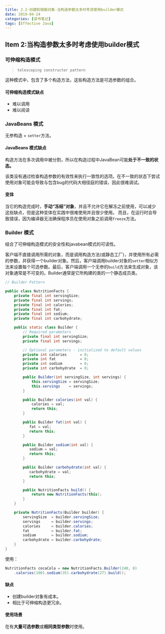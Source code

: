 ```yaml
---
title: 2.2-创建和销毁对象-当构造参数太多时考虑使用builder模式
date: 2019-04-24
categories: [读书笔记]
tags: [Effective Java]
---
```


## Item 2:当构造参数太多时考虑使用builder模式

### 可伸缩构造模式

> `telescoping constructor pattern`

这种模式中，包含了多个构造方法，这些构造方法是可选参数的组合。

#### 可伸缩构造模式缺点

- 难以调用
- 难以阅读

### JavaBeans 模式

无参构造 + `setter`方法。

#### JavaBeans 模式缺点

构造方法在多次调用中被分割，所以在构造过程中JavaBean可能**处于不一致的状态。**

该类没有通过检查构造参数的有效性来执行一致性的选项。在不一致的状态下尝试使用对象可能会导致与包含bug的代码大相径庭的错误，因此很难调试。

#### 变体

当它的构造完成时，**手动“冻结”对象**，并且不允许它在解冻之前使用，可以减少这些缺点，但是这种变体在实践中很难使用并且很少使用。 而且，在运行时会导致错误，因为编译器无法确保程序员在使用对象之前调用`freeze`方法。



### Builder 模式

结合了可伸缩构造模式的安全性和javabean模式的可读性。

客户端不直接调用所需的对象，而是调用构造方法(或静态工厂)，并使用所有必需的参数，并获得一个builder对象。然后，客户端调用builder对象的`setter`相似方法来设置每个可选参数。最后，客户端调用一个无参的`build`方法来生成对象，该对象通常是不可变的。Builder通常是它所构建的类的一个静态成员类。

```java
// Builder Pattern

public class NutritionFacts {
    private final int servingSize;
    private final int servings;
    private final int calories;
    private final int fat;
    private final int sodium;
    private final int carbohydrate;

    public static class Builder {
        // Required parameters
        private final int servingSize;
        private final int servings;

        // Optional parameters - initialized to default values
        private int calories      = 0;
        private int fat           = 0;
        private int sodium        = 0;
        private int carbohydrate  = 0;

        public Builder(int servingSize, int servings) {
            this.servingSize = servingSize;
            this.servings    = servings;
        }

        public Builder calories(int val) { 
            calories = val;      
            return this;
        }

        public Builder fat(int val) { 
           fat = val;           
           return this;
        }

        public Builder sodium(int val) { 
           sodium = val;        
           return this; 
        }

        public Builder carbohydrate(int val) { 
           carbohydrate = val;  
           return this; 
        }

        public NutritionFacts build() {
            return new NutritionFacts(this);
        }
    }

    private NutritionFacts(Builder builder) {
        servingSize  = builder.servingSize;
        servings     = builder.servings;
        calories     = builder.calories;
        fat          = builder.fat;
        sodium       = builder.sodium;
        carbohydrate = builder.carbohydrate;
    }
}
```

使用：

```java
NutritionFacts cocaCola = new NutritionFacts.Builder(240, 8)
    .calories(100).sodium(35).carbohydrate(27).build();
```



#### 缺点

- 创建builder对象有成本。
- 相比于可伸缩构造更冗余。

#### 使用场景

在有**大量可选参数**或**相同类型参数**时使用。